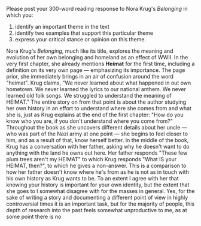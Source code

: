 Please post your 300-word reading response to Nora Krug's _Belonging_ in which you: 
1) identify an important theme in the text
2) identify two examples that support this particular theme
3) express your critical stance or opinion on this theme.

Nora Krug's *Belonging*, much like its title, explores the meaning and evolution of her own belonging and homeland as an effect of WWII. In the very first chapter, she already mentions **Heimat** for the first time, including a definition on its very own page — emphasizing its importance. The page prior, she immediately brings in an air of confusion around the word "heimat". Krug claims, "We never learned about what happened in out own hometown. We never learned the lyrics to our national anthem. We never learned old folk songs. We struggled to understand the meaning of HEIMAT." The entire story on from that point is about the author studying her own history in an effort to understand where she comes from and what she is, just as Krug explains at the end of the first chapter: "How do you know who you are, if you don't understand where you come from?" Throughout the book as she uncovers different details about her uncle — who was part of the Nazi army at one point — she begins to feel closer to him, and as a result of that, know herself better. In the middle of the book, Krug has a conversation with her father, asking why he doesn't want to do anything with the land he owns out here. Her father responds "These few plum trees aren't my HEIMAT" to which Krug responds "What IS your HEIMAT, then?", to which he gives a non-answer. This is a comparison to how her father doesn't know where he's from as he is not as in touch with his own history as Krug wants to be. To an extent I agree with her that knowing your history is important for your own identity, but the extent that she goes to I somewhat disagree with for the masses in general. Yes, for the sake of writing a story and documenting a different point of view in highly controversial times it is an important task, but for the majority of people, this depth of research into the past feels somewhat unproductive to me, as at some point there is no 